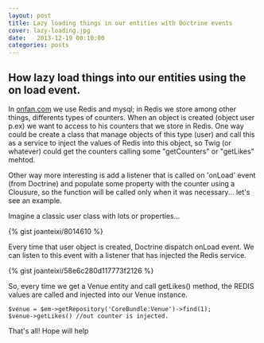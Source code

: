 ```yaml
---
layout: post
title: Lazy loading things in our entities with Doctrine events
cover: lazy-loading.jpg
date:   2013-12-19 00:10:00
categories: posts
---
```


## How lazy load things into our entities using the on load event.

In <a href="http://www.onfan.com">onfan.com</a> we use Redis and mysql; in Redis we store among other things, differents types of counters. When an object is created (object user p.ex) we want to access to his counters that we store in Redis. One way could be create a class that manage objects of this type (user) and call this as a service to inject the values of Redis into this object, so Twig (or whatever) could get the counters calling some "getCounters" or "getLikes" mehtod.

Other way more interesting is add a listener that is called on 'onLoad' event (from Doctrine) and populate some property with the counter using a Clousure, so the function will be called only when it was necessary... let's see an example.

Imagine a classic user class with lots or properties...

{% gist joanteixi/8014610 %}

Every time that user object is created,  Doctrine dispatch onLoad event. We can listen to this event  with a listener that has injected the Redis service.

{% gist joanteixi/58e6c280d117773f2126 %}

So, every time we get a Venue entity and call getLikes() method, the REDIS values are called and injected into our Venue instance. 

    $venue = $em->getRepository('CoreBundle:Venue')->find(1);
    $venue->getLikes() //out counter is injected. 


That's all! Hope will help


